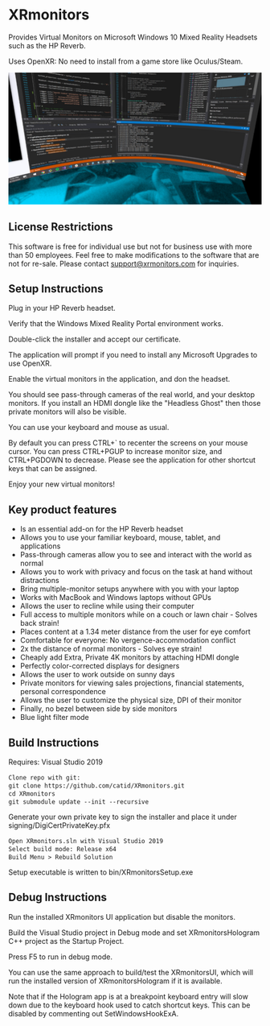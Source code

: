 # XRmonitors

Provides Virtual Monitors on Microsoft Windows 10 Mixed Reality Headsets such as the HP Reverb.

Uses OpenXR: No need to install from a game store like Oculus/Steam.

![alt text](https://github.com/catid/XRmonitors/raw/master/preview.png "XRmonitors Preview")


## License Restrictions

This software is free for individual use but not for business use with more than 50 employees.
Feel free to make modifications to the software that are not for re-sale.
Please contact support@xrmonitors.com for inquiries.


## Setup Instructions

Plug in your HP Reverb headset.

Verify that the Windows Mixed Reality Portal environment works.

Double-click the installer and accept our certificate.

The application will prompt if you need to install any Microsoft Upgrades to use OpenXR.

Enable the virtual monitors in the application, and don the headset.

You should see pass-through cameras of the real world, and your desktop monitors.
If you install an HDMI dongle like the "Headless Ghost" then those private monitors will also be visible.

You can use your keyboard and mouse as usual.

By default you can press CTRL+` to recenter the screens on your mouse cursor.
You can press CTRL+PGUP to increase monitor size, and CTRL+PGDOWN to decrease.
Please see the application for other shortcut keys that can be assigned.

Enjoy your new virtual monitors!


## Key product features

- Is an essential add-on for the HP Reverb headset
- Allows you to use your familiar keyboard, mouse, tablet, and applications
- Pass-through cameras allow you to see and interact with the world as normal
- Allows you to work with privacy and focus on the task at hand without distractions
- Bring multiple-monitor setups anywhere with you with your laptop
- Works with MacBook and Windows laptops without GPUs
- Allows the user to recline while using their computer
- Full access to multiple monitors while on a couch or lawn chair - Solves back strain!
- Places content at a 1.34 meter distance from the user for eye comfort
- Comfortable for everyone: No vergence-accommodation conflict
- 2x the distance of normal monitors - Solves eye strain!
- Cheaply add Extra, Private 4K monitors by attaching HDMI dongle
- Perfectly color-corrected displays for designers
- Allows the user to work outside on sunny days
- Private monitors for viewing sales projections, financial statements, personal correspondence
- Allows the user to customize the physical size, DPI of their monitor
- Finally, no bezel between side by side monitors
- Blue light filter mode


## Build Instructions

Requires: Visual Studio 2019

```
Clone repo with git: 
git clone https://github.com/catid/XRmonitors.git
cd XRmonitors
git submodule update --init --recursive
```

Generate your own private key to sign the installer and place it under signing/DigiCertPrivateKey.pfx

```
Open XRmonitors.sln with Visual Studio 2019
Select build mode: Release x64
Build Menu > Rebuild Solution
```

Setup executable is written to bin/XRmonitorsSetup.exe


## Debug Instructions

Run the installed XRmonitors UI application but disable the monitors.

Build the Visual Studio project in Debug mode and set XRmonitorsHologram
C++ project as the Startup Project.

Press F5 to run in debug mode.

You can use the same approach to build/test the XRmonitorsUI,
which will run the installed version of XRmonitorsHologram if it is available.

Note that if the Hologram app is at a breakpoint keyboard entry will slow down
due to the keyboard hook used to catch shortcut keys.  This can be disabled by
commenting out SetWindowsHookExA.

